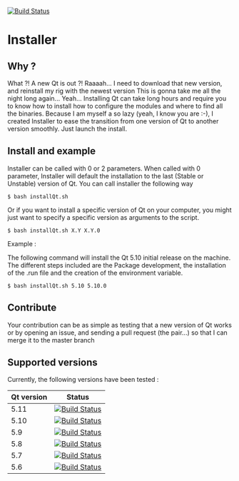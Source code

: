
[![Build Status](https://travis-ci.com/kounkou/Installer.svg?branch=master)](https://travis-ci.com/kounkou/Installer)

# Installer


## Why ?

  What ?! A new Qt is out ?! Raaaah... I need to
  download that new version, and reinstall my rig with the newest version
  This is gonna take me all the night long again...
  Yeah... Installing Qt can take long hours and require you to 
  know how to install how to configure the modules and
  where to find all the binaries.
  Because I am myself a so lazy (yeah, I know you are :-), 
  I created Installer to ease the transition from one
  version of Qt to another version smoothly. Just launch the install.

## Install and example

  Installer can be called with 0 or 2 parameters.
  When called with 0 parameter, Installer will default the
  installation to the last (Stable or Unstable) version of Qt.
  You can call installer the following way

  ```shell
  $ bash installQt.sh
  ```

  Or if you want to install a specific version of Qt on
  your computer, you might just want to specify a specific
  version as arguments to the script.

  ```shell
  $ bash installQt.sh X.Y X.Y.0
  ```
  Example :

  The following command will install the Qt 5.10 initial release
  on the machine. The different steps included are the 
  Package development, the installation of the .run file and the 
  creation of the environment variable.

  ```shell
  $ bash installQt.sh 5.10 5.10.0
  ```

## Contribute

  Your contribution can be as simple as testing that a new version of Qt works
  or by opening an issue, and sending a pull request (the pair...)
  so that I can merge it to the master branch

## Supported versions

  Currently, the following versions have been tested :

  | Qt version | Status |
  |------------|--------|
  | 5.11       | [![Build Status](https://travis-ci.com/kounkou/Installer.svg?branch=master)](https://travis-ci.com/kounkou/Installer)|
  | 5.10       | [![Build Status](https://travis-ci.com/kounkou/Installer.svg?branch=master)](https://travis-ci.com/kounkou/Installer)|
  | 5.9        | [![Build Status](https://travis-ci.com/kounkou/Installer.svg?branch=master)](https://travis-ci.com/kounkou/Installer)|
  | 5.8        | [![Build Status](https://travis-ci.com/kounkou/Installer.svg?branch=master)](https://travis-ci.com/kounkou/Installer)|
  | 5.7        | [![Build Status](https://travis-ci.com/kounkou/Installer.svg?branch=master)](https://travis-ci.com/kounkou/Installer)|
  | 5.6        | [![Build Status](https://travis-ci.com/kounkou/Installer.svg?branch=master)](https://travis-ci.com/kounkou/Installer)|


